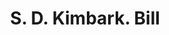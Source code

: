 ---
doi: 10.7916/D8D238ND
date_other: '1880'
date_other_textual: 1880-1889
form: printed ephemera
genre:
- Invoices
name:
- S. D. Kimbark
object_in_context_url: https://biggert.cul.columbia.edu/items/view/ave_biggert_00241
subject_hierarchical_geographic:
- Chicago, Illinois, United States
subject_name:
- S. D. Kimbark
title: S. D. Kimbark. Bill
sort_title: S. D. Kimbark. Bill
call_number: ave_biggert_00241
coordinates:
- 41.83694444444445,-87.68472222222222
pid: ave_biggert_00241
identifiers: ave_biggert_00241
thumbnail: https://derivativo-2.library.columbia.edu/iiif/2/ldpd:345053/full/!256,256/0/native.jpg
permalink: "/items/ave_biggert_00241/"
layout: iiif-image-page
---